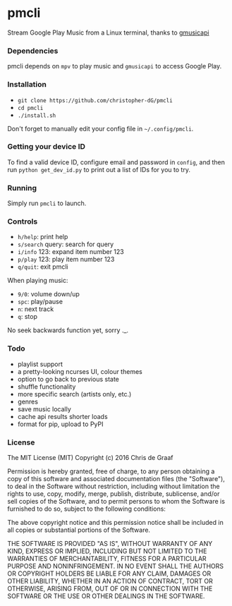 # pmcli
Stream Google Play Music from a Linux terminal, thanks to [gmusicapi](https://github.com/simon-weber/gmusicapi)

### Dependencies 
pmcli depends on `mpv` to play music and `gmusicapi` to access Google Play.

### Installation
- `git clone https://github.com/christopher-dG/pmcli`
- `cd pmcli`
- `./install.sh`

Don't forget to manually edit your config file in `~/.config/pmcli`.

### Getting your device ID
To find a valid device ID, configure email and password in `config`, and then run `python get_dev_id.py` to print out a list of IDs for you to try.

### Running
Simply run `pmcli` to launch.

### Controls
- `h/help`: print help
- `s/search` query: search for query
- `i/info` 123: expand item number 123
- `p/play` 123: play item number 123
- `q/quit`: exit pmcli

When playing music:

- `9/0`: volume down/up
- `spc`: play/pause
- `n`: next track
- `q`: stop

No seek backwards function yet, sorry ._.

### Todo
- playlist support
- a pretty-looking ncurses UI, colour themes
- option to go back to previous state
- shuffle functionality
- more specific search (artists only, etc.)
- genres
- save music locally
- cache api results shorter loads
- format for pip, upload to PyPI

### License
The MIT License (MIT)
Copyright (c) 2016 Chris de Graaf

Permission is hereby granted, free of charge, to any person obtaining a copy of this software and associated documentation files (the "Software"), to deal in the Software without restriction, including without limitation the rights to use, copy, modify, merge, publish, distribute, sublicense, and/or sell copies of the Software, and to permit persons to whom the Software is furnished to do so, subject to the following conditions:

The above copyright notice and this permission notice shall be included in all copies or substantial portions of the Software.

THE SOFTWARE IS PROVIDED "AS IS", WITHOUT WARRANTY OF ANY KIND, EXPRESS OR IMPLIED, INCLUDING BUT NOT LIMITED TO THE WARRANTIES OF MERCHANTABILITY, FITNESS FOR A PARTICULAR PURPOSE AND NONINFRINGEMENT. IN NO EVENT SHALL THE AUTHORS OR COPYRIGHT HOLDERS BE LIABLE FOR ANY CLAIM, DAMAGES OR OTHER LIABILITY, WHETHER IN AN ACTION OF CONTRACT, TORT OR OTHERWISE, ARISING FROM, OUT OF OR IN CONNECTION WITH THE SOFTWARE OR THE USE OR OTHER DEALINGS IN THE SOFTWARE.